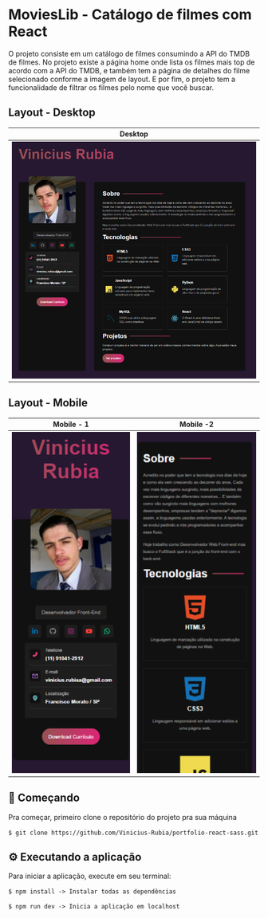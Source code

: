 # MoviesLib - Catálogo de filmes com React

O projeto consiste em um catálogo de filmes consumindo a API do TMDB de filmes.
No projeto existe a página home onde lista os filmes mais top de acordo com a API do TMDB, e também tem a página de detalhes do filme selecionado conforme a imagem de layout. E por fim, o projeto tem a funcionalidade de filtrar os filmes pelo nome que você buscar.


## Layout - Desktop

|Desktop|
|---|
|![desktop](./src/img/Desktop.png)


## Layout - Mobile

|Mobile - 1|Mobile -2|
|---|---|
|![layout](./src/img/Mobile-1.png) | ![layout](./src/img/Mobile-2.png) |

## 🚀 Começando

Pra começar, primeiro clone o repositório do projeto pra sua máquina

```
$ git clone https://github.com/Vinicius-Rubia/portfolio-react-sass.git
```

## ⚙️ Executando a aplicação

Para iniciar a aplicação, execute em seu terminal:

```
$ npm install -> Instalar todas as dependências
```

```
$ npm run dev -> Inicia a aplicação em localhost
```